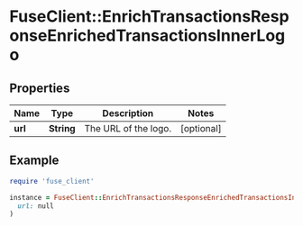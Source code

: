 # FuseClient::EnrichTransactionsResponseEnrichedTransactionsInnerLogo

## Properties

| Name | Type | Description | Notes |
| ---- | ---- | ----------- | ----- |
| **url** | **String** | The URL of the logo. | [optional] |

## Example

```ruby
require 'fuse_client'

instance = FuseClient::EnrichTransactionsResponseEnrichedTransactionsInnerLogo.new(
  url: null
)
```

